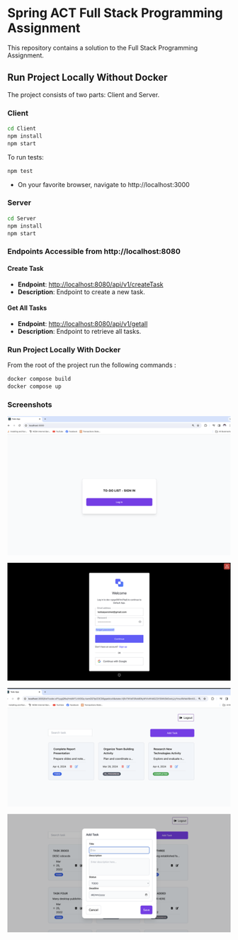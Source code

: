 # Spring ACT Full Stack Programming Assignment

This repository contains a solution to the Full Stack Programming Assignment.

## Run Project Locally Without Docker

The project consists of two parts: Client and Server.

### Client

```bash
cd Client
npm install
npm start
```

To run tests:
```bash
npm test
```

- On your favorite browser, navigate to http://localhost:3000

### Server

```bash
cd Server
npm install
npm start
```
### Endpoints Accessible from http://localhost:8080

#### Create Task

- **Endpoint**: [http://localhost:8080/api/v1/createTask](http://localhost:8080/api/v1/createTask)
- **Description**: Endpoint to create a new task.

#### Get All Tasks

- **Endpoint**: [http://localhost:8080/api/v1/getall](http://localhost:8080/api/v1/getall)
- **Description**: Endpoint to retrieve all tasks.

### Run Project Locally With Docker

From the root of the project run the following commands : 

```bash
docker compose build 
docker compose up
```

### Screenshots

![Login](./images/Login.png)

![Auth](./images/Auth.png)

![List](./images/List.png)


![Add](./images/Add.png)
